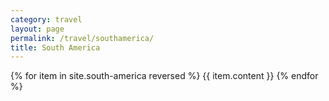 ```yaml
---
category: travel
layout: page
permalink: /travel/southamerica/
title: South America
---
```


{% for item in site.south-america reversed %}
{{ item.content }}
{% endfor %}
